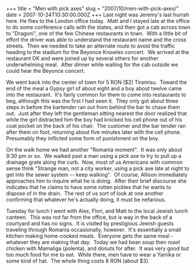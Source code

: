 +++
title = "Men with pick axes"
slug = "2007/10/men-with-pick-axes/"
date = 2007-10-24T10:30:00.000Z
+++
Last night was Jeremy's last hurrah here. He flies to the London office today.  Matt and I stayed late at the office to do some conference calls with the states, and then got a cab across town to "Dragoni", one of the few Chinese restaurants in town.  With a little bit of effort the driver was able to understand the restaurant name and the cross streets.  Then we needed to take an alternate route to avoid the traffic heading to the stadium for the Beyonce Knowles concert.  We arrived at the restaurant OK and were joined up by several others for another underwhelming meal.  After dinner while waiting for the cab outside we could hear the Beyonce concert.

We went back into the center of town for 5 RON ($2) Tiramisu.  Toward the end of the meal a Gypsy girl of about eight and a boy about twelve came into the restaurant.  It's fairly common for them to come into restaurants to beg, although this was the first I had seen it.  They only got about three steps in before the bartender ran out from behind the bar to chase them out.  Just after they left the gentleman sitting nearest the door realized that while the girl distracted him the boy had knicked his cell phone out of his coat pocket on the back of his chair.  The customer and the bar tender ran after them on foot, returning about five minutes later with the cell phone.  Presumably they inflicted some form of punishment on the boy.

On the walk home we had another "Romania moment".  It was only about 9:30 pm or so.  We walked past a man using a pick axe to try to pull up a drainage grate along the curb.  Now, most of us Americans with common sense think "Strange man, not a city worker, using a pick axe late at night to get into the sewer system -- keep walking".  Of course, Allison immediately approaches him to inquire what he is doing.  After their brief discourse she indicates that he claims to have some rotten pickles that he wants to dispose of in the drain.  The rest of us sort of look at one another confirming that whatever he's actually doing, it must be nefarious.

Tuesday for lunch I went with Alex, Flori, and Matt to the local Jewish lunch canteen.  This was not far from the office, but is way in the back of a courtyard and has no signs.  It is visited by prestigious Jewish guests traveling through Romania occasionally, however.  It's essentially a small kitchen making home-cooked meals.  Everyone gets the same meal - whatever they are making that day.  Today we had bean soup then roast chicken with Mamaliga (polenta), and donuts for after.  It was very good but too much food for me to eat.  While there, men have to wear a Yamika or some kind of hat.  The whole thing costs 8 RON (about $3).